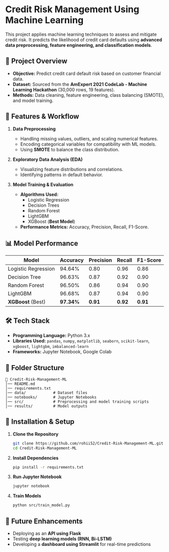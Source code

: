 # Credit Risk Management Using Machine Learning

This project applies machine learning techniques to assess and mitigate credit risk. It predicts the likelihood of credit card defaults using **advanced data preprocessing, feature engineering, and classification models**.

## 📌 Project Overview
- **Objective:** Predict credit card default risk based on customer financial data.
- **Dataset:** Sourced from the **AmExpert 2021 CodeLab - Machine Learning Hackathon** (30,000 rows, 19 features).
- **Methods:** Data cleaning, feature engineering, class balancing (SMOTE), and model training.

## 🚀 Features & Workflow
1. **Data Preprocessing**
   - Handling missing values, outliers, and scaling numerical features.
   - Encoding categorical variables for compatibility with ML models.
   - Using **SMOTE** to balance the class distribution.

2. **Exploratory Data Analysis (EDA)**
   - Visualizing feature distributions and correlations.
   - Identifying patterns in default behavior.

3. **Model Training & Evaluation**
   - **Algorithms Used:**
     - Logistic Regression
     - Decision Trees
     - Random Forest
     - LightGBM
     - XGBoost (**Best Model**)
   - **Performance Metrics:** Accuracy, Precision, Recall, F1-Score.

## 📊 Model Performance
| Model            | Accuracy | Precision | Recall | F1-Score |
|-----------------|----------|----------|--------|---------|
| Logistic Regression | 94.64%  | 0.80     | 0.96   | 0.86    |
| Decision Tree   | 96.63%  | 0.87     | 0.92   | 0.90    |
| Random Forest   | 96.50%  | 0.86     | 0.94   | 0.90    |
| LightGBM       | 96.68%  | 0.87     | 0.94   | 0.90    |
| **XGBoost** (Best) | **97.34%**  | **0.91**  | **0.92** | **0.91** |

## 🛠 Tech Stack
- **Programming Language:** Python 3.x
- **Libraries Used:** `pandas`, `numpy`, `matplotlib`, `seaborn`, `scikit-learn`, `xgboost`, `lightgbm`, `imbalanced-learn`
- **Frameworks:** Jupyter Notebook, Google Colab

## 📂 Folder Structure
```
📁 Credit-Risk-Management-ML
│── README.md
│── requirements.txt
│── data/            # Dataset files
│── notebooks/       # Jupyter Notebooks
│── src/             # Preprocessing and model training scripts
│── results/         # Model outputs
```

## 🔧 Installation & Setup
1. **Clone the Repository**
   ```sh
   git clone https://github.com/rohii52/Credit-Risk-Management-ML.git
   cd Credit-Risk-Management-ML
   ```
2. **Install Dependencies**
   ```sh
   pip install -r requirements.txt
   ```
3. **Run Jupyter Notebook**
   ```sh
   jupyter notebook
   ```
4. **Train Models**
   ```sh
   python src/train_model.py
   ```

## 🔮 Future Enhancements
- Deploying as an **API using Flask**
- Testing **deep learning models (RNN, Bi-LSTM)**
- Developing a **dashboard using Streamlit** for real-time predictions
